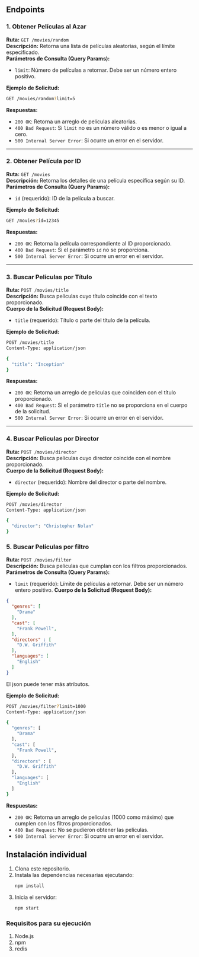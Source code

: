 ## Endpoints

### 1. Obtener Películas al Azar

**Ruta:** `GET /movies/random`  
**Descripción:** Retorna una lista de películas aleatorias, según el límite especificado.  
**Parámetros de Consulta (Query Params):**
- `limit`: Número de películas a retornar. Debe ser un número entero positivo.

**Ejemplo de Solicitud:**
```bash
GET /movies/random?limit=5
```

**Respuestas:**
- `200 OK`: Retorna un arreglo de películas aleatorias.
- `400 Bad Request`: Si `limit` no es un número válido o es menor o igual a cero.
- `500 Internal Server Error`: Si ocurre un error en el servidor.

---

### 2. Obtener Película por ID

**Ruta:** `GET /movies`  
**Descripción:** Retorna los detalles de una película específica según su ID.  
**Parámetros de Consulta (Query Params):**
- `id` (requerido): ID de la película a buscar.

**Ejemplo de Solicitud:**
```bash
GET /movies?id=12345
```

**Respuestas:**
- `200 OK`: Retorna la película correspondiente al ID proporcionado.
- `400 Bad Request`: Si el parámetro `id` no se proporciona.
- `500 Internal Server Error`: Si ocurre un error en el servidor.

---

### 3. Buscar Películas por Título

**Ruta:** `POST /movies/title`  
**Descripción:** Busca películas cuyo título coincide con el texto proporcionado.  
**Cuerpo de la Solicitud (Request Body):**
- `title` (requerido): Título o parte del título de la película.

**Ejemplo de Solicitud:**
```bash
POST /movies/title
Content-Type: application/json

{
  "title": "Inception"
}
```

**Respuestas:**
- `200 OK`: Retorna un arreglo de películas que coinciden con el título proporcionado.
- `400 Bad Request`: Si el parámetro `title` no se proporciona en el cuerpo de la solicitud.
- `500 Internal Server Error`: Si ocurre un error en el servidor.

---

### 4. Buscar Películas por Director

**Ruta:** `POST /movies/director`  
**Descripción:** Busca películas cuyo director coincide con el nombre proporcionado.  
**Cuerpo de la Solicitud (Request Body):**
- `director` (requerido): Nombre del director o parte del nombre.

**Ejemplo de Solicitud:**
```bash
POST /movies/director
Content-Type: application/json

{
  "director": "Christopher Nolan"
}
```

### 5. Buscar Películas por filtro

**Ruta:** `POST /movies/filter`  
**Descripción:** Busca películas que cumplan con los filtros proporcionados.
**Parámetros de Consulta (Query Params):**
- `limit` (requerido): Límite de películas a retornar. Debe ser un número entero positivo.
**Cuerpo de la Solicitud (Request Body):**
```json
{
  "genres": [
    "Drama"
  ],
  "cast": [
    "Frank Powell",
  ],
  "directors" : [
    "D.W. Griffith"
  ],
  "languages": [
    "English"
  ]
}
```
El json puede tener más atributos.

**Ejemplo de Solicitud:**
```bash
POST /movies/filter?limit=1000
Content-Type: application/json

{
  "genres": [
    "Drama"
  ],
  "cast": [
    "Frank Powell",
  ],
  "directors" : [
    "D.W. Griffith"
  ],
  "languages": [
    "English"
  ]
}
```

**Respuestas:**
- `200 OK`: Retorna un arreglo de películas (1000 como máximo) que cumplen con los filtros proporcionados.
- `400 Bad Request`: No se pudieron obtener las películas.
- `500 Internal Server Error`: Si ocurre un error en el servidor.

## Instalación individual

1. Clona este repositorio.
2. Instala las dependencias necesarias ejecutando:
   ```bash
   npm install
   ```
3. Inicia el servidor:
   ```bash
   npm start
   ```

### Requisitos para su ejecución
1. Node.js
2. npm
3. redis